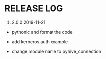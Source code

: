 # RELEASE LOG

1. 2.0.0 2019-11-21

- pythonic and format the code

- add kerberos auth example

- change module name to pyhive_connection